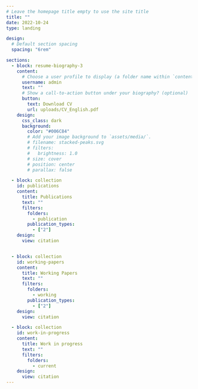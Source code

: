 ```yaml
---
# Leave the homepage title empty to use the site title
title: ""
date: 2022-10-24
type: landing

design:
  # Default section spacing
  spacing: "6rem"

sections:
  - block: resume-biography-3
    content:
      # Choose a user profile to display (a folder name within `content/authors/`)
      username: admin
      text: ""
      # Show a call-to-action button under your biography? (optional)
      button:
        text: Download CV
        url: uploads/CV_English.pdf
    design:
      css_class: dark
      background:
        color: "#006C84"
        # Add your image background to `assets/media/`.
        # filename: stacked-peaks.svg
        # filters:
        #   brightness: 1.0
        # size: cover
        # position: center
        # parallax: false

  - block: collection
    id: publications
    content:
      title: Publications
      text: ""
      filters:
        folders:
          - publication
        publication_types: 
          - ["2"]
    design:
      view: citation


  - block: collection
    id: working-papers
    content:
      title: Working Papers
      text: ""
      filters:
        folders:
          - working
        publication_types: 
          - ["2"]
    design:
      view: citation

  - block: collection
    id: work-in-progress
    content:
      title: Work in progress
      text: ""
      filters:
        folders:
          - current
    design:
      view: citation
---
```

